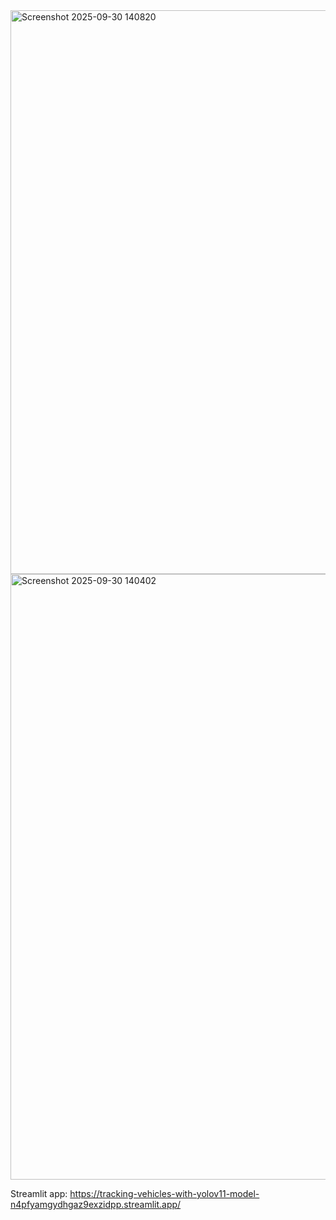 
<img width="1292" height="902" alt="Screenshot 2025-09-30 140820" src="https://github.com/user-attachments/assets/9f892a5d-b20d-4122-8f52-9bac53c09821" />

<img width="1916" height="969" alt="Screenshot 2025-09-30 140402" src="https://github.com/user-attachments/assets/d7b73260-4685-4342-aad2-4d6f9947e44c" />


Streamlit app: https://tracking-vehicles-with-yolov11-model-n4pfyamgydhgaz9exzidpp.streamlit.app/
